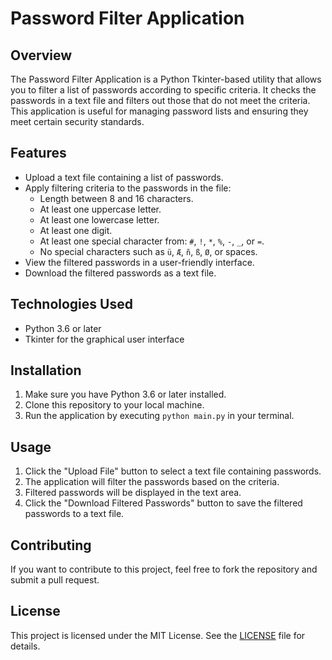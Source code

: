 # Password Filter Application

## Overview

The Password Filter Application is a Python Tkinter-based utility that allows you to filter a list of passwords according to specific criteria. It checks the passwords in a text file and filters out those that do not meet the criteria. This application is useful for managing password lists and ensuring they meet certain security standards.



## Features

- Upload a text file containing a list of passwords.
- Apply filtering criteria to the passwords in the file:
  - Length between 8 and 16 characters.
  - At least one uppercase letter.
  - At least one lowercase letter.
  - At least one digit.
  - At least one special character from: `#`, `!`, `*`, `%`, `-`, `_`, or `=`.
  - No special characters such as `ü`, `Æ`, `ñ`, `ß`, `Ø`, or spaces.
- View the filtered passwords in a user-friendly interface.
- Download the filtered passwords as a text file.

## Technologies Used

- Python 3.6 or later
- Tkinter for the graphical user interface

## Installation

1. Make sure you have Python 3.6 or later installed.
2. Clone this repository to your local machine.
3. Run the application by executing `python main.py` in your terminal.

## Usage

1. Click the "Upload File" button to select a text file containing passwords.
2. The application will filter the passwords based on the criteria.
3. Filtered passwords will be displayed in the text area.
4. Click the "Download Filtered Passwords" button to save the filtered passwords to a text file.

## Contributing

If you want to contribute to this project, feel free to fork the repository and submit a pull request.

## License

This project is licensed under the MIT License. See the [LICENSE](LICENSE) file for details.
